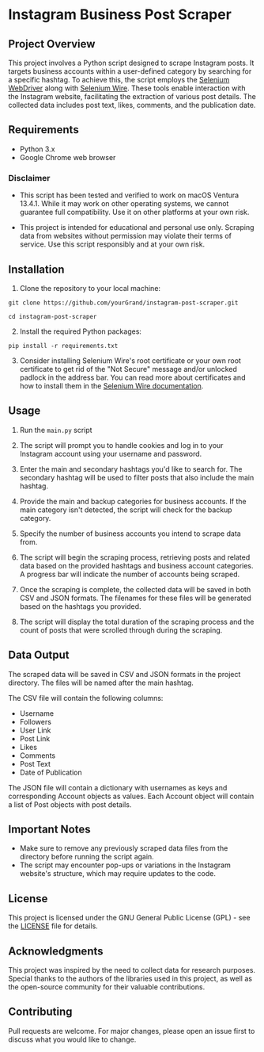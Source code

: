 # Instagram Business Post Scraper

## Project Overview

This project involves a Python script designed to scrape Instagram posts. It targets business accounts within a user-defined category by searching for a specific hashtag. To achieve this, the script employs the [Selenium WebDriver](https://www.selenium.dev/documentation/webdriver/) along with [Selenium Wire](https://github.com/wkeeling/selenium-wire). These tools enable interaction with the Instagram website, facilitating the extraction of various post details. The collected data includes post text, likes, comments, and the publication date.

## Requirements

- Python 3.x
- Google Chrome web browser

### Disclaimer

- This script has been tested and verified to work on macOS Ventura 13.4.1. While it may work on other operating systems, we cannot guarantee full compatibility. Use it on other platforms at your own risk.

- This project is intended for educational and personal use only. Scraping data from websites without permission may violate their terms of service. Use this script responsibly and at your own risk.

## Installation

1. Clone the repository to your local machine:

`git clone https://github.com/yourGrand/instagram-post-scraper.git`

`cd instagram-post-scraper`

2. Install the required Python packages:

`pip install -r requirements.txt`

3. Consider installing Selenium Wire's root certificate or your own root certificate to get rid of the "Not Secure" message and/or unlocked padlock in the address bar. You can read more about certificates and how to install them in the [Selenium Wire documentation](https://github.com/wkeeling/selenium-wire#certificates).

## Usage

1. Run the `main.py` script

2. The script will prompt you to handle cookies and log in to your Instagram account using your username and password.

3. Enter the main and secondary hashtags you'd like to search for. The secondary hashtag will be used to filter posts that also include the main hashtag.

4. Provide the main and backup categories for business accounts. If the main category isn't detected, the script will check for the backup category.

5. Specify the number of business accounts you intend to scrape data from.

6. The script will begin the scraping process, retrieving posts and related data based on the provided hashtags and business account categories. A progress bar will indicate the number of accounts being scraped.

7. Once the scraping is complete, the collected data will be saved in both CSV and JSON formats. The filenames for these files will be generated based on the hashtags you provided.

8. The script will display the total duration of the scraping process and the count of posts that were scrolled through during the scraping.

## Data Output

The scraped data will be saved in CSV and JSON formats in the project directory. The files will be named after the main hashtag.

The CSV file will contain the following columns:

- Username
- Followers
- User Link
- Post Link
- Likes
- Comments
- Post Text
- Date of Publication

The JSON file will contain a dictionary with usernames as keys and corresponding Account objects as values. Each Account object will contain a list of Post objects with post details.

## Important Notes

- Make sure to remove any previously scraped data files from the directory before running the script again.
- The script may encounter pop-ups or variations in the Instagram website's structure, which may require updates to the code.

## License

This project is licensed under the GNU General Public License (GPL) - see the [LICENSE](LICENSE.txt) file for details.

## Acknowledgments

This project was inspired by the need to collect data for research purposes. Special thanks to the authors of the libraries used in this project, as well as the open-source community for their valuable contributions.

## Contributing

Pull requests are welcome. For major changes, please open an issue first to discuss what you would like to change.

